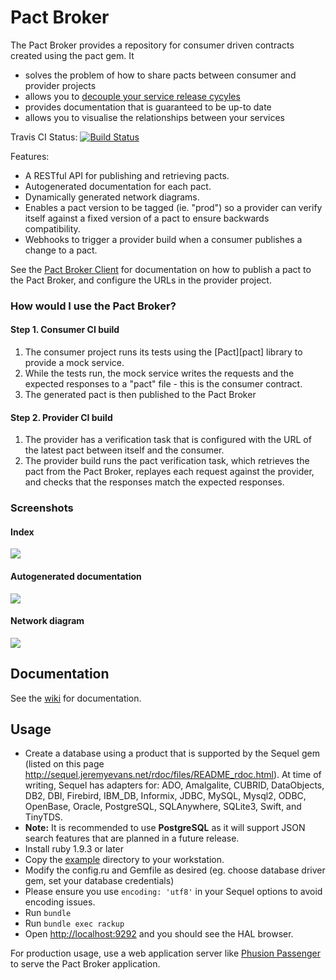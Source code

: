 # Pact Broker

The Pact Broker provides a repository for consumer driven contracts created using the pact gem. It 

* solves the problem of how to share pacts between consumer and provider projects
* allows you to [decouple your service release cycyles][decouple]
* provides documentation that is guaranteed to be up-to date
* allows you to visualise the relationships between your services

Travis CI Status: [![Build Status](https://travis-ci.org/bethesque/pact_broker.svg?branch=master)](https://travis-ci.org/bethesque/pact_broker)

Features:

* A RESTful API for publishing and retrieving pacts.
* Autogenerated documentation for each pact.
* Dynamically generated network diagrams.
* Enables a pact version to be tagged (ie. "prod") so a provider can verify itself against a fixed version of a pact to ensure backwards compatibility.
* Webhooks to trigger a provider build when a consumer publishes a change to a pact.

See the [Pact Broker Client](https://github.com/bethesque/pact_broker-client) for documentation on how to publish a pact to the Pact Broker, and configure the URLs in the provider project.

### How would I use the Pact Broker?

#### Step 1. Consumer CI build
1. The consumer project runs its tests using the [Pact][pact] library to provide a mock service.
2. While the tests run, the mock service writes the requests and the expected responses to a "pact" file - this is the consumer contract.
3. The generated pact is then published to the Pact Broker

#### Step 2. Provider CI build
1. The provider has a verification task that is configured with the URL of the latest pact between itself and the consumer.
2. The provider build runs the pact verification task, which retrieves the pact from the Pact Broker, replayes each request against the provider, and checks that the responses match the expected responses.

### Screenshots

#### Index
<img src="https://raw.githubusercontent.com/wiki/bethesque/pact_broker/images/index.png"/>

#### Autogenerated documentation
<img src="https://raw.githubusercontent.com/wiki/bethesque/pact_broker/images/autogenerated_documentation.png"/>

#### Network diagram
<img src="https://raw.githubusercontent.com/wiki/bethesque/pact_broker/images/network_diagram.png"/>

## Documentation

See the [wiki](https://github.com/bethesque/pact_broker/wiki) for documentation.

## Usage

* Create a database using a product that is supported by the Sequel gem (listed on this page http://sequel.jeremyevans.net/rdoc/files/README_rdoc.html). At time of writing, Sequel has adapters for:  ADO, Amalgalite, CUBRID, DataObjects, DB2, DBI, Firebird, IBM_DB, Informix, JDBC, MySQL, Mysql2, ODBC, OpenBase, Oracle, PostgreSQL, SQLAnywhere, SQLite3, Swift, and TinyTDS.
* __Note:__ It is recommended to use __PostgreSQL__ as it will support JSON search features that are planned in a future release.
* Install ruby 1.9.3 or later
* Copy the [example](/example) directory to your workstation.
* Modify the config.ru and Gemfile as desired (eg. choose database driver gem, set your database credentials)
* Please ensure you use `encoding: 'utf8'` in your Sequel options to avoid encoding issues.
* Run `bundle`
* Run `bundle exec rackup`
* Open [http://localhost:9292](http://localhost:9292) and you should see the HAL browser.

For production usage, use a web application server like [Phusion Passenger](https://www.phusionpassenger.com) to serve the Pact Broker application.

[decouple]: http://techblog.realestate.com.au/enter-the-pact-matrix-or-how-to-decouple-the-release-cycles-of-your-microservices/
